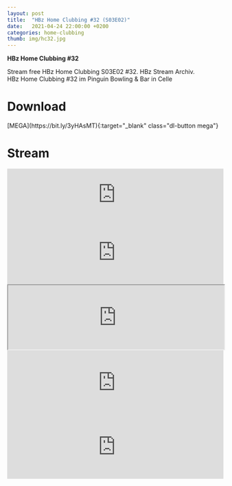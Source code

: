 ```yaml
---
layout: post
title:  "HBz Home Clubbing #32 (S03E02)"
date:   2021-04-24 22:00:00 +0200
categories: home-clubbing
thumb: img/hc32.jpg
---
```

<b>HBz Home Clubbing #32</b>
<p>
Stream free HBz Home Clubbing S03E02 #32. HBz Stream Archiv.<br>
HBz Home Clubbing #32 im Pinguin Bowling & Bar in Celle
</p>

<h1>Download</h1>
[MEGA](https://bit.ly/3yHAsMT){:target="_blank" class="dl-button mega"}

<h1>Stream</h1>
<iframe width="100%" height="120" src="https://www.mixcloud.com/widget/iframe/?hide_cover=1&feed=%2FHBz_Archive%2F24042021-hbz-home-clubbing-s03e02-hc32%2F" frameborder="0" ></iframe>

<iframe scrolling="no" id="hearthis_at_track_5861382" width="100%" height="150" src="https://app.hearthis.at/embed/5861382/transparent_black/?hcolor=&color=&style=2&block_size=2&block_space=1&background=1&waveform=0&cover=0&autoplay=0&css=" frameborder="0" allowtransparency allow="autoplay"><p>Listen to <a href="https://hearthis.at/hbzarchive/hc32/" target="_blank">HBz Home Clubbing #32 (S03E02)</a> <span>by</span><a href="https://hearthis.at/hbzarchive/" target="_blank" >HBz_Archive</a> <span>on</span> <a href="https://hearthis.at/" target="_blank">hearthis.at</a></p></iframe>

<iframe id="lbry-iframe" width="100%" height="auto" src="https://odysee.com/$/embed/hc32/a1cfeb281b3be6a5ab08c00996a7362010b005a0?r=DgzV1r6o8wsmEEG4g96yVhvmv6p27qo2" allowfullscreen></iframe>

<iframe src="https://vivo.sx/embed/2a959a29d2" width="100%" height="auto" scrolling="no" frameborder="0" allowfullscreen></iframe>

<iframe src="https://voe.sx/e/ozdjrzkolpme" width="100%" height="auto" scrolling="no" frameborder="0" allowfullscreen></iframe>